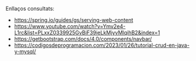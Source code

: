 Enllaços consultats:

- https://spring.io/guides/gs/serving-web-content
- https://www.youtube.com/watch?v=Ymv2e4-L1rc&list=PLxxZ0339925GvBiF39ieLkMjyvMlqihB2&index=1
- https://getbootstrap.com/docs/4.0/components/navbar/
- https://codigosdeprogramacion.com/2023/01/26/tutorial-crud-en-java-y-mysql/
